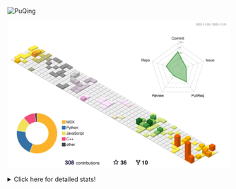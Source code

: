 ![PuQing](https://user-images.githubusercontent.com/27223114/171565019-9a56fae6-b08b-421f-99db-7e830da42371.png)

![](./profile-3d-contrib/profile-season-animate.svg)

<details>
<summary>Click here for detailed stats!</summary>

<!--START_SECTION:waka-->
![Lines of code](https://img.shields.io/badge/From%20Hello%20World%20I%27ve%20Written-905.3%20thousand%20lines%20of%20code-blue)

**🐱 My GitHub Data** 

> 📦 259.1 kB Used in GitHub's Storage 
 > 
> 🏆 284 Contributions in the Year 2023
 > 
> 🚫 Not Opted to Hire
 > 
> 📜 36 Public Repositories 
 > 
> 🔑 27 Private Repositories 
 > 
**I'm an Early 🐤** 

```text
🌞 Morning                526 commits         ████░░░░░░░░░░░░░░░░░░░░░   15.12 % 
🌆 Daytime                1713 commits        ████████████░░░░░░░░░░░░░   49.25 % 
🌃 Evening                408 commits         ███░░░░░░░░░░░░░░░░░░░░░░   11.73 % 
🌙 Night                  831 commits         ██████░░░░░░░░░░░░░░░░░░░   23.89 % 
```


📊 **This Week I Spent My Time On** 

```text
💬 Programming Languages: 
Markdown                 13 hrs 4 mins       ███████████████████████░░   91.08 % 
Other                    31 mins             █░░░░░░░░░░░░░░░░░░░░░░░░   03.67 % 
Python                   31 mins             █░░░░░░░░░░░░░░░░░░░░░░░░   03.65 % 
YAML                     11 mins             ░░░░░░░░░░░░░░░░░░░░░░░░░   01.33 % 
Jupyter Notebook         2 mins              ░░░░░░░░░░░░░░░░░░░░░░░░░   00.27 % 

🔥 Editors: 
Obsidian                 13 hrs 3 mins       ███████████████████████░░   91.03 % 
VS Code                  1 hr 17 mins        ██░░░░░░░░░░░░░░░░░░░░░░░   08.97 % 

💻 Operating System: 
Windows                  13 hrs 3 mins       ███████████████████████░░   91.03 % 
Linux                    1 hr 17 mins        ██░░░░░░░░░░░░░░░░░░░░░░░   08.97 % 
```


<!--END_SECTION:waka-->
</details>
